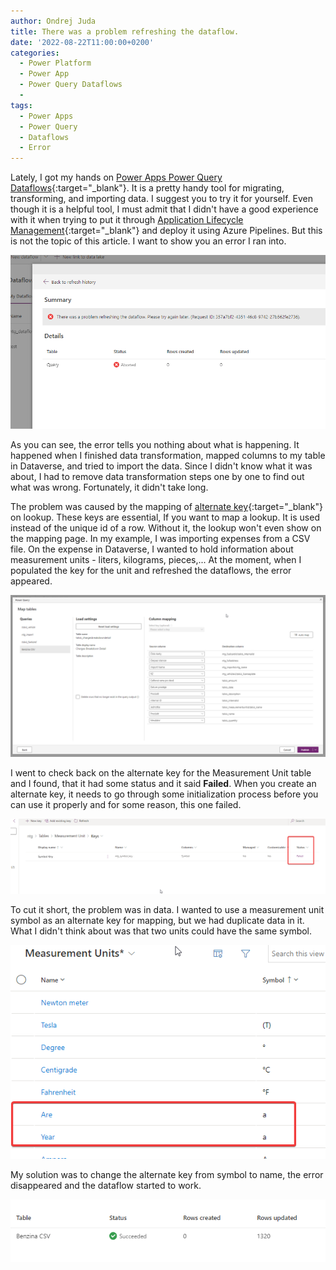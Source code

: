 ```yaml
---
author: Ondrej Juda
title: There was a problem refreshing the dataflow.
date: '2022-08-22T11:00:00+0200'
categories:
  - Power Platform
  - Power App
  - Power Query Dataflows
  - 
tags:
  - Power Apps
  - Power Query
  - Dataflows
  - Error
---
```


Lately, I got my hands on [Power Apps Power Query Dataflows](https://docs.microsoft.com/en-us/power-apps/maker/data-platform/self-service-data-prep-with-dataflows){:target="_blank"}. It is a pretty handy tool for migrating, transforming, and importing data. I suggest you to try it for yourself. Even though it is a helpful tool, I must admit that I didn't have a good experience with it when trying to put it through [Application Lifecycle Management](https://docs.microsoft.com/en-us/power-platform/alm/overview-alm){:target="_blank"} and deploy it using Azure Pipelines. But this is not the topic of this article. I want to show you an error I ran into.

![Error](/uploads/2022/08/2022-08-22-dataflow-unspecified-error-01.png)

As you can see, the error tells you nothing about what is happening. It happened when I finished data transformation, mapped columns to my table in Dataverse, and tried to import the data. Since I didn't know what it was about, I had to remove data transformation steps one by one to find out what was wrong. Fortunately, it didn't take long.

The problem was caused by the mapping of [alternate key](https://docs.microsoft.com/en-us/power-apps/developer/data-platform/define-alternate-keys-entity){:target="_blank"} on lookup. These keys are essential, If you want to map a lookup. It is used instead of the unique id of a row. Without it, the lookup won't even show on the mapping page. In my example, I was importing expenses from a CSV file. On the expense in Dataverse, I wanted to hold information about measurement units - liters, kilograms, pieces,... At the moment, when I populated the key for the unit and refreshed the dataflows, the error appeared.

![Mapping](/uploads/2022/08/2022-08-22-dataflow-unspecified-error-02.png)

I went to check back on the alternate key for the Measurement Unit table and I found, that it had some status and it said **Failed**. When you create an alternate key, it needs to go through some initialization process before you can use it properly and for some reason, this one failed.

![Alternate key failed](/uploads/2022/08/2022-08-22-dataflow-unspecified-error-03.png)

To cut it short, the problem was in data. I wanted to use a measurement unit symbol as an alternate key for mapping, but we had duplicate data in it. What I didn't think about was that two units could have the same symbol.

![Duplicate symbol](/uploads/2022/08/2022-08-22-dataflow-unspecified-error-04.png)

My solution was to change the alternate key from symbol to name, the error disappeared and the dataflow started to work.

![Import succeeded](/uploads/2022/08/2022-08-22-dataflow-unspecified-error-05.png)